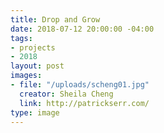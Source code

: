 ```yaml
---
title: Drop and Grow
date: 2018-07-12 20:00:00 -04:00
tags:
- projects
- 2018
layout: post
images:
- file: "/uploads/scheng01.jpg"
  creator: Sheila Cheng
  link: http://patrickserr.com/
type: image
---
```


